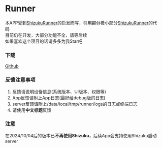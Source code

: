# Runner
本APP受到[ShizukuRunner](https://github.com/WuDi-ZhanShen/ShizukuRunner)的启发而写，引用~~部分~~极小部分[ShizukuRunner](https://github.com/WuDi-ZhanShen/ShizukuRunner)的代码  
目前仍在开发，大部分功能不全，请等后续  
如果喜欢这个项目的话请多多为我Star吧

### 下载
[Github](https://github.com/yangFenTuoZi/Runner/releases)

### 反馈注意事项
1. 反馈请说明设备信息(系统版本、UI版本、权限等)
2. App反馈请附上App日志(最好给debug版的日志)
3. server反馈请附上/data/local/tmp/runner/logs的日志或终端日志
4. 请使用**中文标题**反馈

### 注意
在2024/10/04后的版本已**不再使用Shizuku**，后续App会支持使用Shizuku启动server

